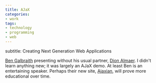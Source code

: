 ```yaml
---
title: AJaX
categories:
- work
tags:
- technology
- programming
- web
---
```


subtitle: Creating Next Generation Web Applications


[Ben Galbraith][1] presenting without his usual partner, [Dion Almaer][2].  I didn't learn anything new; it was largely an AJaX demo.  At least Ben is an entertaining speaker.  Perhaps their new site, [Ajaxian][4], will prove more educational over time.

   [1]: http://www.galbraiths.org/
   [2]: http://www.almaer.com/
   [4]: http://www.ajaxian.com/
